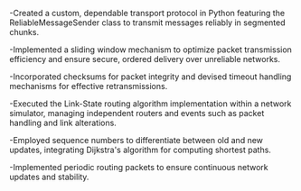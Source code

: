 -Created a custom, dependable transport protocol in Python featuring the ReliableMessageSender class to transmit messages reliably in segmented chunks.

-Implemented a sliding window mechanism to optimize packet transmission efficiency and ensure secure, ordered delivery over unreliable networks.

-Incorporated checksums for packet integrity and devised timeout handling mechanisms for effective retransmissions.

-Executed the Link-State routing algorithm implementation within a network simulator, managing independent routers and events such as packet handling and link alterations.

-Employed sequence numbers to differentiate between old and new updates, integrating Dijkstra's algorithm for computing shortest paths.

-Implemented periodic routing packets to ensure continuous network updates and stability.

